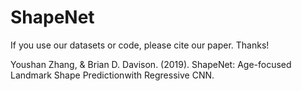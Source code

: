 # ShapeNet


If you use our datasets or code, please cite our paper. Thanks!

Youshan Zhang, & Brian D. Davison. (2019). ShapeNet: Age-focused Landmark Shape Predictionwith Regressive CNN.
